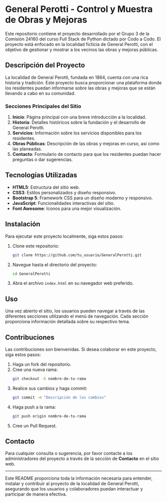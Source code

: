 # General Perotti - Control y Muestra de Obras y Mejoras

Este repositorio contiene el proyecto desarrollado por el Grupo 3 de la Comisión 24160 del curso Full Stack de Python dictado por Codo a Codo. El proyecto está enfocado en la localidad ficticia de General Perotti, con el objetivo de gestionar y mostrar a los vecinos las obras y mejoras públicas.

## Descripción del Proyecto

La localidad de General Perotti, fundada en 1864, cuenta con una rica historia y tradición. Este proyecto busca proporcionar una plataforma donde los residentes puedan informarse sobre las obras y mejoras que se están llevando a cabo en su comunidad.

### Secciones Principales del Sitio

1. **Inicio**: Página principal con una breve introducción a la localidad.
2. **Historia**: Detalles históricos sobre la fundación y el desarrollo de General Perotti.
3. **Servicios**: Información sobre los servicios disponibles para los residentes.
4. **Obras Públicas**: Descripción de las obras y mejoras en curso, así como las planeadas.
5. **Contacto**: Formulario de contacto para que los residentes puedan hacer preguntas o dar sugerencias.

## Tecnologías Utilizadas

- **HTML5**: Estructura del sitio web.
- **CSS3**: Estilos personalizados y diseño responsivo.
- **Bootstrap 5**: Framework CSS para un diseño moderno y responsivo.
- **JavaScript**: Funcionalidades interactivas del sitio.
- **Font Awesome**: Iconos para una mejor visualización.

## Instalación

Para ejecutar este proyecto localmente, siga estos pasos:

1. Clone este repositorio:
   ```sh
   git clone https://github.com/tu_usuario/GeneralPerotti.git
   ```
2. Navegue hasta el directorio del proyecto:
   ```sh
   cd GeneralPerotti
   ```
3. Abra el archivo `index.html` en su navegador web preferido.

## Uso

Una vez abierto el sitio, los usuarios pueden navegar a través de las diferentes secciones utilizando el menú de navegación. Cada sección proporciona información detallada sobre su respectivo tema.

## Contribuciones

Las contribuciones son bienvenidas. Si desea colaborar en este proyecto, siga estos pasos:

1. Haga un fork del repositorio.
2. Cree una nueva rama:
   ```sh
   git checkout -b nombre-de-tu-rama
   ```
3. Realice sus cambios y haga commit:
   ```sh
   git commit -m "Descripción de los cambios"
   ```
4. Haga push a la rama:
   ```sh
   git push origin nombre-de-tu-rama
   ```
5. Cree un Pull Request.


## Contacto

Para cualquier consulta o sugerencia, por favor contacte a los administradores del proyecto a través de la sección de **Contacto** en el sitio web.

---

Este README proporciona toda la información necesaria para entender, instalar y contribuir al proyecto de la localidad de General Perotti, asegurando que los usuarios y colaboradores puedan interactuar y participar de manera efectiva.
